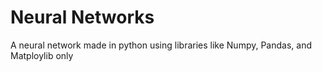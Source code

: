 # Neural Networks
A neural network made in python using libraries like Numpy, Pandas, and Matploylib only
